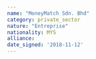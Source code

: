 ```yaml
---
name: "MoneyMatch Sdn. Bhd"
category: private_sector
nature: "Entreprise"
nationality: MYS
alliance: 
date_signed: '2018-11-12'
---
```

    